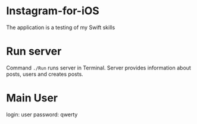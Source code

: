 # Instagram-for-iOS
The application is a testing of my Swift skills

# Run server
Command `./Run` runs server in Terminal. 
Server provides information about posts, users and creates posts.

# Main User
login: user
password: qwerty

